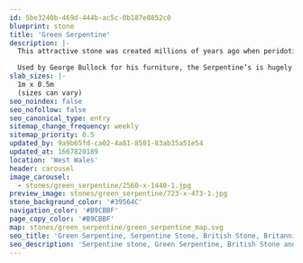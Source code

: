 ```yaml
---
id: 5be3240b-469d-444b-ac5c-0b187e0852c0
blueprint: stone
title: 'Green Serpentine'
description: |-
  This attractive stone was created millions of years ago when peridotite, a rock rich in iron and magnesium, was thrust upwards from beneath the earth’s crust. The stone is a result of serpentinisation, a form of metamorphism involving heated seawater far below the ocean.

  Used by George Bullock for his furniture, the Serpentine’s is hugely decorative and rare. The stone has often been used for console tables and object d’art.
slab_sizes: |-
  1m x 0.5m
  (sizes can vary)
seo_noindex: false
seo_nofollow: false
seo_canonical_type: entry
sitemap_change_frequency: weekly
sitemap_priority: 0.5
updated_by: 9a9b65fd-ca02-4a81-8501-83ab35a51e54
updated_at: 1667820189
location: 'West Wales'
header: carousel
image_carousel:
  - stones/green_serpentine/2560-x-1440-1.jpg
preview_image: stones/green_serpentine/723-x-473-1.jpg
stone_background_color: '#39564C'
navigation_color: '#B9CBBF'
page_copy_color: '#B9CBBF'
map: stones/green_serpentine/green_serpentine_map.svg
seo_title: 'Green Serpentine, Serpentine Stone, British Stone, Britannicus Stone'
seo_description: 'Serpentine stone, Green Serpentine, British Stone and British marble, Britannicus Stone, The Shining Stones of Britain, British Stone, and Marble.'
---
```

